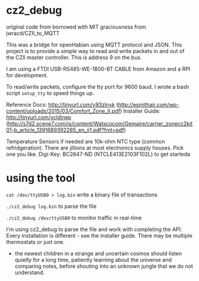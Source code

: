 # cz2_debug
original code from borrowed with MIT graciousness from jwracd/CZII_to_MQTT

This was a bridge for openHabian using MQTT protocol and JSON. This project
is to provide a simple way to read and write packets in and out of the CZII
master controller. This is address 9 on the bus.

I am using a FTDI USB-RS485-WE-1800-BT CABLE from Amazon and a RPI for
development.

To read/write packets, configure the tty port for 9600 baud. I wrote a bash
script `setup_tty` to speed things up.

Reference Docs: http://tinyurl.com/y93zlnyk (http://esmithair.com/wp-content/uploads/2015/03/Comfort_Zone_II.pdf)
Installer Guide: http://tinyurl.com/ycldjnep (http://s7d2.scene7.com/is/content/Watscocom/Gemaire/carrier_zonecc2kit01-b_article_1391689392285_en_ii1.pdf?fmt=pdf)

Temperature Sensors if needed are 10k-ohm  NTC type (common refridgeration).
There are jillions at most electronics supply houses. Pick one you like.
Digi-Key: BC2647-ND (NTCLE413E2103F102L) to get starteda

# using the tool

`cat /dev/ttyUSB0 > log.bin` write a binary file of transactions

`./cz2_debug log.bin` to parse the file

`./cz2_debug /dev/ttyUSB0` to monitor traffic in real-time

I'm using cz2_debug to parse the file and work with completing the API. Every installation is different - see the installer guide. There may be multiple thermostats or just one.
  - the newest children in a strange and uncertain cosmos should listen quietly for a long time, patiently learning about the universe and comparing notes, before shouting into an unknown jungle that we do not understand.

